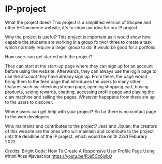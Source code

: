 # IP-project
What the project does?
This project is a simplified version of Shopee and other E-Commerce website, it's to show our idea for our IP project.


Why the project is useful? 
This project is important as it would show how capable the students are working in a group fo two/ three to create a task which normally require a larger group to do. It would be good for a portfolio


How users can get started with the project?

They can start at the start-up page where they can sign up for an account before using the website. Afterwards, they can always use the login page to use the account they have already sign up.
From there, the page would bring them to the feed page that introduces the users to many other features such as: checking stream page, opening shopping cart, buying products, seeing rewards, chatting, accessing profile page and playing the claw machine and selling the pages. Whatever happpens from there are up to the users to discover.



Where users can get help with your project?
So far there is no contact page to the web developers.





Who maintains and contributes to the project?
Jess and Jixuan, the creators of this website are the ones who will maintain and contribute to the project until the deadline of the IP project, which would be on th 23rd Feburary 2022. 










Credits:
Bright Code: How To Create A Responsive User Profile Page Using #html #css #javascript https://youtu.be/PJe5Cc6iybQ